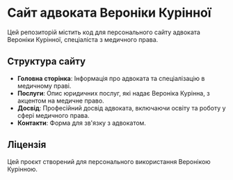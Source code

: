 
# Сайт адвоката Вероніки Курінної

Цей репозиторій містить код для персонального сайту адвоката Вероніки Курінної, спеціаліста з медичного права.

## Структура сайту

- **Головна сторінка**: Інформація про адвоката та спеціалізацію в медичному праві.
- **Послуги**: Опис юридичних послуг, які надає Вероніка Курінна, з акцентом на медичне право.
- **Досвід**: Професійний досвід адвоката, включаючи освіту та роботу у сфері медичного права.
- **Контакти**: Форма для зв'язку з адвокатом.


## Ліцензія

Цей проєкт створений для персонального використання Веронікою Курінною.
